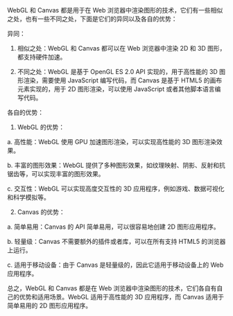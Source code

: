 WebGL 和 Canvas 都是用于在 Web 浏览器中渲染图形的技术，它们有一些相似之处，也有一些不同之处，下面是它们的异同以及各自的优势：

异同：

1.  相似之处：WebGL 和 Canvas 都可以在 Web 浏览器中渲染 2D 和 3D 图形，都支持硬件加速。
    
2.  不同之处：WebGL 是基于 OpenGL ES 2.0 API 实现的，用于高性能的 3D 图形渲染，需要使用 JavaScript 编写代码，而 Canvas 是基于 HTML5 的画布元素实现的，用于 2D 图形渲染，可以使用 JavaScript 或者其他脚本语言编写代码。
    

各自的优势：

1.  WebGL 的优势：

a. 高性能：WebGL 使用 GPU 加速图形渲染，可以实现高性能的 3D 图形渲染效果。

b. 丰富的图形效果：WebGL 提供了多种图形效果，如纹理映射、阴影、反射和抗锯齿等，可以实现丰富的图形效果。

c. 交互性：WebGL 可以实现高度交互性的 3D 应用程序，例如游戏、数据可视化和科学模拟等。

2.  Canvas 的优势：

a. 简单易用：Canvas 的 API 简单易用，可以很容易地创建 2D 图形应用程序。

b. 轻量级：Canvas 不需要额外的插件或者库，可以在所有支持 HTML5 的浏览器上运行。

c. 适用于移动设备：由于 Canvas 是轻量级的，因此它适用于移动设备上的 Web 应用程序。

总之，WebGL 和 Canvas 都是在 Web 浏览器中渲染图形的技术，它们各自有自己的优势和适用场景。WebGL 适用于高性能的 3D 应用程序，而 Canvas 适用于简单易用的 2D 图形应用程序。